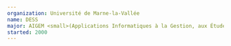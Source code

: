 ```yaml
---
organization: Université de Marne-la-Vallée
name: DESS
major: AIGEM <small>(Applications Informatiques à la Gestion, aux Études et au Multimédia)</small>
started: 2000
---
```

